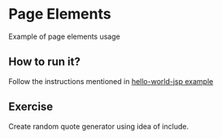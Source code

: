 # Page Elements 
Example of page elements usage

## How to run it?
Follow the instructions mentioned in [hello-world-jsp example](../00_hello-world-jsp/README.md)

## Exercise
Create random quote generator using idea of include.